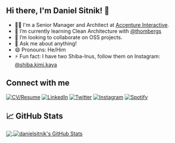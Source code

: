 ## Hi there, I'm Daniel Sitnik! 👋

- 👨‍💻 I'm a Senior Manager and Architect at [Accenture Interactive](https://www.accenture.com/br-pt/about/accenture-interactive-index).
- 🌱 I’m currently learning Clean Architecture with [@thombergs](https://github.com/thombergs/buckpal)
- 👯 I’m looking to collaborate on OSS projects.
- 💬 Ask me about anything!
- 😄 Pronouns: He/Him
- ⚡ Fun fact: I have two Shiba-Inus, follow them on Instagram: [@shiba.kimi.kaya](https://www.instagram.com/shiba.kimi.kaya)

## Connect with me

[![CV/Resume](https://img.shields.io/badge/-MY%20CV%2FRESUME-blueviolet?style=for-the-badge&logo=microsoftacademic&logoColor=white)](https://sitnik.dev/)
[![LinkedIn](https://img.shields.io/badge/linkedin-%230077B5.svg?&style=for-the-badge&logo=linkedin&logoColor=white)](https://www.linkedin.com/in/danielsitnik/)
[![Twitter](https://img.shields.io/badge/twitter-%231DA1F2.svg?&style=for-the-badge&logo=twitter&logoColor=white)](https://www.twitter.com/danielsitnik/)
[![Instagram](https://img.shields.io/badge/instagram-%23E4405F.svg?&style=for-the-badge&logo=instagram&logoColor=white)](https://www.instagram.com/danielsitnik/)
[![Spotify](https://img.shields.io/badge/spotify-%231DB954.svg?&style=for-the-badge&logo=spotify&logoColor=white)](https://open.spotify.com/user/12150368361)

## &#x1f4c8; GitHub Stats

<a href="https://github.com/danielsitnik/danielsitnik">
  <img align="center" src="https://github-readme-stats.vercel.app/api/top-langs/?username=danielsitnik&title_color=ffffff&text_color=c9cacc&icon_color=2bbc8a&bg_color=1d1f21&langs_count=3" />
</a>
<a href="https://github.com/danielsitnik/danielsitnik">
  <img align="center" src="https://github-readme-stats.vercel.app/api?username=danielsitnik&show_icons=true&line_height=27&count_private=true&title_color=ffffff&text_color=c9cacc&icon_color=2bbc8a&bg_color=1d1f21" alt="danielsitnik's GitHub Stats" />
</a>

<!--
**danielsitnik/danielsitnik** is a ✨ _special_ ✨ repository because its `README.md` (this file) appears on your GitHub profile.

Here are some ideas to get you started:

- 🔭 I’m currently working on ...
- 🌱 I’m currently learning ...
- 👯 I’m looking to collaborate on ...
- 🤔 I’m looking for help with ...
- 💬 Ask me about ...
- 📫 How to reach me: ...
- 😄 Pronouns: ...
- ⚡ Fun fact: ...
-->
